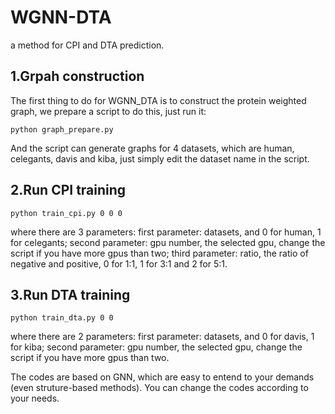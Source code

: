 # WGNN-DTA
a method for CPI and DTA prediction.
## 1.Grpah construction
The first thing to do for WGNN_DTA is to construct the protein weighted graph, we prepare a script to do this, just run it:
 ~~~ 
 python graph_prepare.py 
 ~~~
And the script can generate graphs for 4 datasets, which are human, celegants, davis and kiba, just simply edit the dataset name in the script.
## 2.Run CPI training
~~~ 
python train_cpi.py 0 0 0 
~~~
where there are 3 parameters:
first parameter: datasets, and 0 for human, 1 for celegants;
second parameter: gpu number, the selected gpu, change the script if you have more gpus than two;
third parameter: ratio, the ratio of negative and positive, 0 for 1:1, 1 for 3:1 and 2 for 5:1.
## 3.Run DTA training
~~~ 
python train_dta.py 0 0 
~~~
where there are 2 parameters:
first parameter: datasets, and 0 for davis, 1 for kiba;
second parameter: gpu number, the selected gpu, change the script if you have more gpus than two.

The codes are based on GNN, which are easy to entend to your demands (even struture-based methods). You can change the codes according to your needs.
